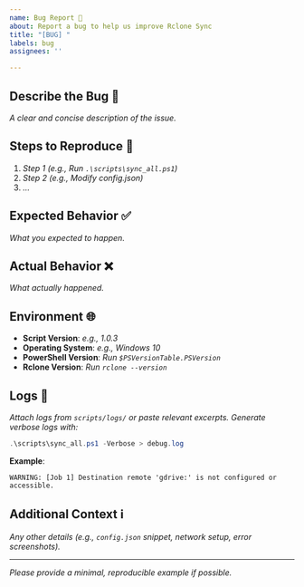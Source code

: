 ```yaml
---
name: Bug Report 🐛
about: Report a bug to help us improve Rclone Sync
title: "[BUG] "
labels: bug
assignees: ''

---
```


## Describe the Bug 📝

*A clear and concise description of the issue.*

## Steps to Reproduce 🔄

1. *Step 1 (e.g., Run `.\scripts\sync_all.ps1`)*
2. *Step 2 (e.g., Modify config.json)*
3. *...*

## Expected Behavior ✅

*What you expected to happen.*

## Actual Behavior ❌

*What actually happened.*

## Environment 🌐

- **Script Version**: *e.g., 1.0.3*
- **Operating System**: *e.g., Windows 10*
- **PowerShell Version**: *Run `$PSVersionTable.PSVersion`*
- **Rclone Version**: *Run `rclone --version`*

## Logs 📜

*Attach logs from `scripts/logs/` or paste relevant excerpts. Generate verbose logs with:*
```powershell
.\scripts\sync_all.ps1 -Verbose > debug.log
```

**Example**:
```
WARNING: [Job 1] Destination remote 'gdrive:' is not configured or accessible.
```

## Additional Context ℹ️

*Any other details (e.g., `config.json` snippet, network setup, error screenshots).*

---

*Please provide a minimal, reproducible example if possible.*